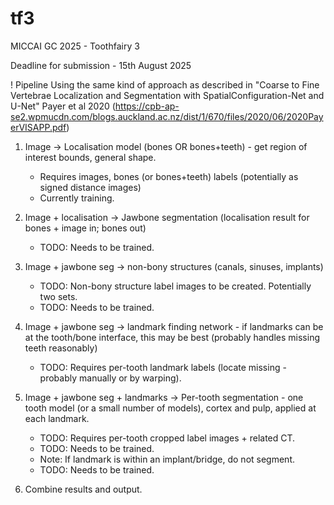 # tf3
MICCAI GC 2025 - Toothfairy 3

Deadline for submission - 15th August 2025

! Pipeline
Using the same kind of approach as described in "Coarse to Fine Vertebrae Localization and Segmentation
with SpatialConfiguration-Net and U-Net" Payer et al 2020 (https://cpb-ap-se2.wpmucdn.com/blogs.auckland.ac.nz/dist/1/670/files/2020/06/2020PayerVISAPP.pdf)

1. Image -> Localisation model (bones OR bones+teeth) - get region of interest bounds, general shape.
    - Requires images, bones (or bones+teeth) labels (potentially as signed distance images)
    - Currently training.

2. Image + localisation -> Jawbone segmentation (localisation result for bones + image in; bones out)
    - TODO: Needs to be trained.

3. Image + jawbone seg -> non-bony structures (canals, sinuses, implants)
    - TODO: Non-bony structure label images to be created. Potentially two sets.
    - TODO: Needs to be trained.

4. Image + jawbone seg -> landmark finding network - if landmarks can be at the tooth/bone interface, this may be best (probably handles missing teeth reasonably)
    - TODO: Requires per-tooth landmark labels (locate missing - probably manually or by warping).

5. Image + jawbone seg + landmarks -> Per-tooth segmentation - one tooth model (or a small number of models), cortex and pulp, applied at each landmark.
    - TODO: Requires per-tooth cropped label images + related CT. 
    - TODO: Needs to be trained.
    - Note: If landmark is within an implant/bridge, do not segment.
    - TODO: Needs to be trained.

6. Combine results and output.


